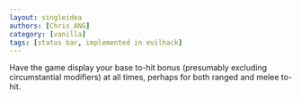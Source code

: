 ```yaml
---
layout: singleidea
authors: [Chris_ANG]
category: [vanilla]
tags: [status bar, implemented in evilhack]
---
```

Have the game display your base to-hit bonus (presumably excluding circumstantial modifiers) at all times, perhaps for both ranged and melee to-hit.
